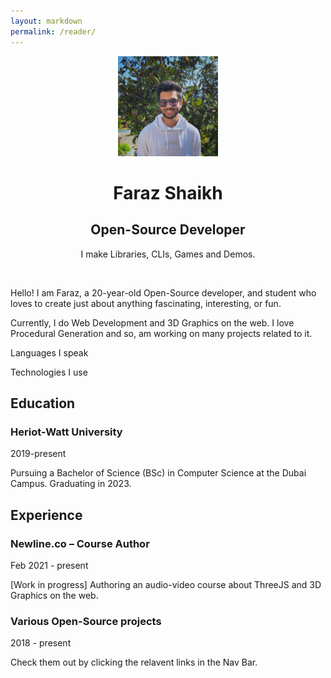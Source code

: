 ```yaml
---
layout: markdown
permalink: /reader/
---
```




<div class="heading-container" align="center">
    <img id="profile-pic" src="/Assets/profile.jpg" width="160" height="160" itemprop="image" />
    <h1 class="title is-2 m-0" itemprop="name">Faraz Shaikh</h1>
    <h2 class="subtitle is-4 mb-3 mt-1" itemprop="description">Open-Source Developer</h2>
    <p>I make Libraries, CLIs, Games and Demos.</p>
    <br />
</div>

Hello! I am Faraz, a 20-year-old Open-Source developer, and student who loves to create just about anything fascinating, interesting, or fun.

Currently, I do Web Development and 3D Graphics on the web. I love Procedural Generation and so, am working on many projects related to it.

<div>
    <p class="subtitle is-6 has-text-weight-bold m-0 mb-2">Languages I speak</p>
    <div class="langs"></div>
    <p class="subtitle is-6 has-text-weight-bold m-0 mb-2">Technologies I use</p>
    <div class="frameworks"></div>
    <script type="module" defer>
        import { createLangTags } from "/pages/utils.js";
        (async () => {
            const colors = await (await fetch("/colors.json")).json();
            const langs = ["JavaScript", "TypeScript", "GLSL", "C", "C++", "HTML", "CSS", "SCSS", "Shell", "Python", "Java", "Assembly", "Liquid"];
            document.querySelector(".langs").innerHTML = createLangTags(langs, colors, true).join("\n") + "\n<br /><br />";
            const frames = ["React", "React Native", "ThreeJS", "Regl", "Git", "GitHub Actions", "GitLab CI", "Jekyll"];
            document.querySelector(".frameworks").innerHTML = createLangTags(frames, colors, true, true).join("\n") + "\n<br /><br />";
        })();
    </script>
</div>


## Education

### Heriot-Watt University
<span class="tag is-small">2019-present</span>
<p class="subtitle is-6">Pursuing a Bachelor of Science (BSc) in Computer Science at the Dubai Campus. Graduating in 2023.</p>

## Experience

### Newline.co – Course Author
<span class="tag is-small">Feb 2021 - present</span>
<p class="subtitle is-6">[Work in progress] Authoring an audio-video course about ThreeJS and 3D Graphics on the web.</p>

### Various Open-Source projects
<span class="tag is-small">2018 - present</span>
<p class="subtitle is-6">Check them out by clicking the relavent links in the Nav Bar.</p>


